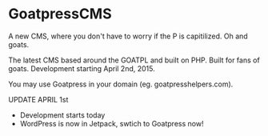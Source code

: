# GoatpressCMS
A new CMS, where you don't have to worry if the P is capitilized. Oh and goats.

The latest CMS based around the GOATPL and built on PHP. Built for fans of goats. Development starting April 2nd, 2015. 

You may use Goatpress in your domain (eg. goatpresshelpers.com).

UPDATE APRIL 1st
- Development starts today
- WordPress is now in Jetpack, swtich to Goatpress now! 
